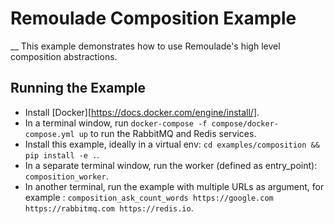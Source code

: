 # Remoulade Composition Example

__
This example demonstrates how to use Remoulade's high level composition
abstractions.

## Running the Example

- Install [Docker][https://docs.docker.com/engine/install/].
- In a terminal window, run `docker-compose -f compose/docker-compose.yml up` to run the RabbitMQ and Redis services.
- Install this example, ideally in a virtual env: `cd examples/composition && pip install -e .`.
- In a separate terminal window, run the worker (defined as entry_point): `composition_worker`.
- In another terminal, run the example with multiple URLs as argument, for example : `composition_ask_count_words https://google.com https://rabbitmq.com https://redis.io`.
